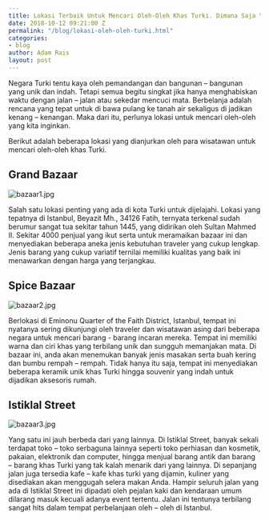 ```yaml
---
title: Lokasi Terbaik Untuk Mencari Oleh-Oleh Khas Turki. Dimana Saja Ya?
date: 2018-10-12 09:21:00 Z
permalink: "/blog/lokasi-oleh-oleh-turki.html"
categories:
- blog
author: Adam Rais
layout: post
---
```


Negara Turki tentu kaya oleh pemandangan dan bangunan – bangunan yang unik dan indah. Tetapi semua begitu singkat jika hanya menghabiskan waktu dengan jalan – jalan atau sekedar mencuci mata. Berbelanja adalah rencana yang tepat untuk di bawa pulang ke tanah air sekaligus di jadikan kenang – kenangan. Maka dari itu, perlunya lokasi untuk mencari oleh-oleh yang kita inginkan.

Berikut adalah beberapa lokasi yang dianjurkan oleh para wisatawan untuk mencari oleh-oleh khas Turki.

## Grand Bazaar

![bazaar1.jpg](/uploads/bazaar1.jpg)

Salah satu lokasi penting yang ada di kota Turki untuk dijelajahi. Lokasi yang tepatnya di Istanbul, Beyazit Mh., 34126 Fatih, ternyata terkenal sudah berumur sangat tua sekitar tahun 1445, yang didirikan oleh Sultan Mahmed II. Sekitar 4000 penjual yang ikut serta untuk meramaikan bazaar ini dan menyediakan beberapa aneka jenis kebutuhan traveler yang cukup lengkap. Jenis barang yang cukup variatif ternilai memiliki kualitas yang baik ini menawarkan dengan harga yang  terjangkau.

## Spice Bazaar

![bazaar2.jpg](/uploads/bazaar2.jpg)

Berlokasi di Eminonu Quarter of the Faith District, Istanbul, tempat ini nyatanya sering dikunjungi oleh traveler dan wisatawan asing dari beberapa negara untuk mencari barang - barang incaran mereka. Tempat ini memiliki warna dan ciri khas yang terbilang unik dan sungguh memanjakan mata. Di bazaar ini, anda akan menemukan banyak jenis masakan serta buah kering dan bumbu rempah – rempah. Tidak hanya itu saja, tempat ini menyediakan beberapa keramik unik khas Turki hingga souvenir yang indah untuk dijadikan aksesoris rumah.

## Istiklal Street

![bazaar3.jpg](/uploads/bazaar3.jpg)

Yang satu ini jauh berbeda dari yang lainnya. Di Istiklal Street, banyak sekali terdapat toko – toko serbaguna lainnya seperti toko perhiasan dan kosmetik, pakaian, elektronik dan computer, hingga menjual barang antik dan barang – barang khas Turki yang tak kalah menarik dari yang lainnya. Di sepanjang jalan juga tersedia kafe – kafe khas turki yang dijamin, kuliner yang disediakan akan menggugah selera makan Anda. Hampir seluruh jalan yang ada di Istiklal Street ini dipadati oleh pejalan kaki dan kendaraan umum dilarang masuk kecuali adanya event tertentu. Jalan ini tentunya terbilang sangat hits dalam tempat perbelanjaan oleh – oleh di Istanbul.